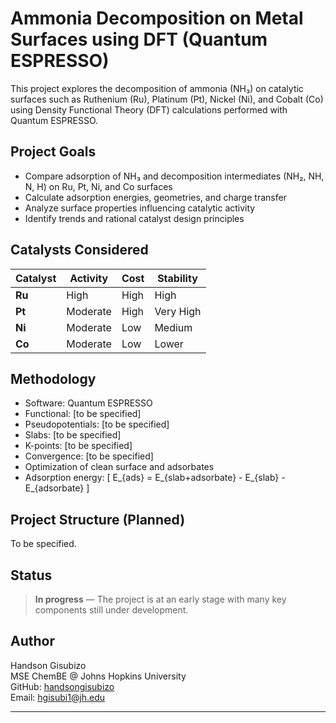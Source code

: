 # Ammonia Decomposition on Metal Surfaces using DFT (Quantum ESPRESSO)

This project explores the decomposition of ammonia (NH₃) on catalytic surfaces such as Ruthenium (Ru), Platinum (Pt), Nickel (Ni), and Cobalt (Co) using Density Functional Theory (DFT) calculations performed with Quantum ESPRESSO.

## Project Goals
- Compare adsorption of NH₃ and decomposition intermediates (NH₂, NH, N, H) on Ru, Pt, Ni, and Co surfaces
- Calculate adsorption energies, geometries, and charge transfer
- Analyze surface properties influencing catalytic activity
- Identify trends and rational catalyst design principles

## Catalysts Considered
| Catalyst | Activity | Cost | Stability |
|----------|----------|------|-----------|
| **Ru**   | High     | High | High      |
| **Pt**   | Moderate | High | Very High |
| **Ni**   | Moderate | Low  | Medium    |
| **Co**   | Moderate | Low  | Lower     |   | Moderate | Low  | Lower     |

## Methodology
- Software: Quantum ESPRESSO 
- Functional: [to be specified]
- Pseudopotentials: [to be specified]
- Slabs: [to be specified]
- K-points: [to be specified]
- Convergence: [to be specified]
- Optimization of clean surface and adsorbates
- Adsorption energy: 
  \[ E_{ads} = E_{slab+adsorbate} - E_{slab} - E_{adsorbate} \]

## Project Structure (Planned)
To be specified.

## Status
> **In progress** — The project is at an early stage with many key components still under development.

## Author
Handson Gisubizo  
MSE ChemBE @ Johns Hopkins University  
GitHub: [handsongisubizo](https://github.com/handsongisubizo)  
Email: hgisubi1@jh.edu

---

